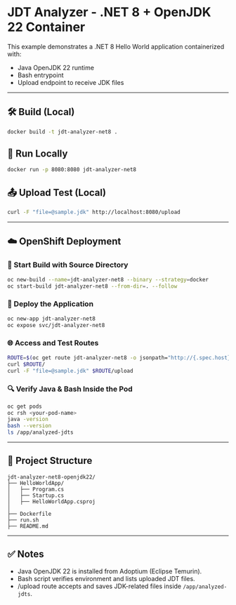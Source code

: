 # JDT Analyzer - .NET 8 + OpenJDK 22 Container

This example demonstrates a .NET 8 Hello World application containerized with:
- Java OpenJDK 22 runtime
- Bash entrypoint
- Upload endpoint to receive JDK files

---

## 🛠️ Build (Local)

```bash
docker build -t jdt-analyzer-net8 .
```

## 🚀 Run Locally

```bash
docker run -p 8080:8080 jdt-analyzer-net8
```

## 📤 Upload Test (Local)

```bash
curl -F "file=@sample.jdk" http://localhost:8080/upload
```

---

## ☁️ OpenShift Deployment

### 🧱 Start Build with Source Directory

```bash
oc new-build --name=jdt-analyzer-net8 --binary --strategy=docker
oc start-build jdt-analyzer-net8 --from-dir=. --follow
```

### 🚢 Deploy the Application

```bash
oc new-app jdt-analyzer-net8
oc expose svc/jdt-analyzer-net8
```

### 🌐 Access and Test Routes

```bash
ROUTE=$(oc get route jdt-analyzer-net8 -o jsonpath="http://{.spec.host}")
curl $ROUTE/
curl -F "file=@sample.jdk" $ROUTE/upload
```

### 🔍 Verify Java & Bash Inside the Pod

```bash
oc get pods
oc rsh <your-pod-name>
java -version
bash --version
ls /app/analyzed-jdts
```

---

## 📁 Project Structure

```
jdt-analyzer-net8-openjdk22/
├── HelloWorldApp/
│   ├── Program.cs
│   ├── Startup.cs
│   ├── HelloWorldApp.csproj
│
├── Dockerfile
├── run.sh
├── README.md
```

---

## ✅ Notes

- Java OpenJDK 22 is installed from Adoptium (Eclipse Temurin).
- Bash script verifies environment and lists uploaded JDT files.
- /upload route accepts and saves JDK-related files inside `/app/analyzed-jdts`.
